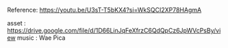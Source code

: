 Reference:
https://youtu.be/U3sT-T5bKX4?si=WkSQCI2XP78HAgmA

asset : https://drive.google.com/file/d/1D66LinJqFeXfrzC6QdQpCz6JpWVcPsBy/view
music : Wae Pica
